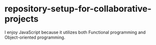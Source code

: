 # repository-setup-for-collaborative-projects

I enjoy JavaScript because it utilizes both Functional programming and Object-oriented programming.
